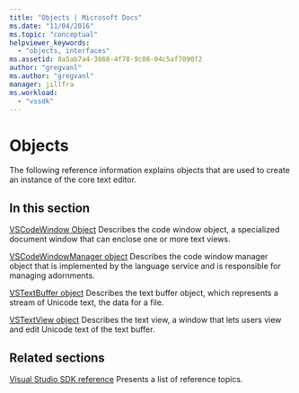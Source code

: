 ```yaml
---
title: "Objects | Microsoft Docs"
ms.date: "11/04/2016"
ms.topic: "conceptual"
helpviewer_keywords:
  - "objects, interfaces"
ms.assetid: 8a5ab7a4-3668-4f78-9c08-04c5af7090f2
author: "gregvanl"
ms.author: "gregvanl"
manager: jillfra
ms.workload:
  - "vssdk"
---
```

# Objects
The following reference information explains objects that are used to create an instance of the core text editor.

## In this section
 [VSCodeWindow Object](../extensibility/vscodewindow-object.md)
 Describes the code window object, a specialized document window that can enclose one or more text views.

 [VSCodeWindowManager object](../extensibility/vscodewindowmanager-object.md)
 Describes the code window manager object that is implemented by the language service and is responsible for managing adornments.

 [VSTextBuffer object](../extensibility/vstextbuffer-object.md)
 Describes the text buffer object, which represents a stream of Unicode text, the data for a file.

 [VSTextView object](../extensibility/vstextview-object.md)
 Describes the text view, a window that lets users view and edit Unicode text of the text buffer.

## Related sections
 [Visual Studio SDK reference](../extensibility/visual-studio-sdk-reference.md)
 Presents a list of reference topics.